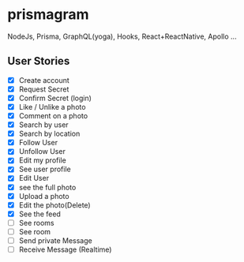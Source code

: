 # prismagram

NodeJs, Prisma, GraphQL(yoga), Hooks, React+ReactNative, Apollo ...

## User Stories

- [x] Create account
- [x] Request Secret
- [x] Confirm Secret (login)
- [x] Like / Unlike a photo
- [x] Comment on a photo
- [x] Search by user
- [x] Search by location
- [x] Follow User
- [x] Unfollow User
- [x] Edit my profile
- [x] See user profile
- [x] Edit User
- [x] see the full photo
- [x] Upload a photo
- [x] Edit the photo(Delete)
- [x] See the feed
- [ ] See rooms
- [ ] See room
- [ ] Send private Message
- [ ] Receive Message (Realtime)
